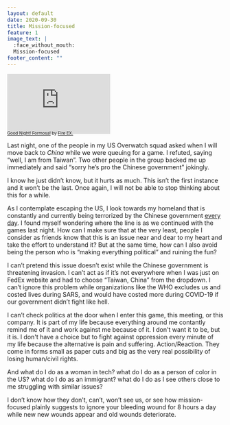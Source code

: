 ```yaml
---
layout: default
date: 2020-09-30
title: Mission-focused
feature: 1
image_text: |
  :face_without_mouth:
  Mission-focused
footer_content: ""
---
```


<iframe width="240" height="140" src="https://www.youtube.com/embed/Tas1h6rqHDE" frameborder="0" allow="accelerometer; autoplay; clipboard-write; encrypted-media; gyroscope; picture-in-picture" allowfullscreen></iframe>

<div style="margin-top: -.7em; font-size: .7em;">
<a href="https://islandnationblog.wordpress.com/2017/01/19/%E6%BB%85%E7%81%AB%E5%99%A8-%E6%99%9A%E5%AE%89%E5%8F%B0%E7%81%A3good-night-formosa/">Good Night! Formosa!</a> by <a href="https://open.spotify.com/track/1KydWe3ZH7XA0gPrZIO73s">Fire EX.</a>
</div>

Last night, one of the people in my US Overwatch squad asked when I will move back to *China* while we were queuing for a game. I refuted, saying “well, I am from Taiwan”. Two other people in the group backed me up immediately and said “sorry he’s pro the Chinese government” jokingly.

I know he just didn’t know, but it hurts as much. This isn’t the first instance and it won’t be the last. Once again, I will not be able to stop thinking about this for a while.

As I contemplate escaping the US, I look towards my homeland that is constantly and currently being terrorized by the Chinese government [every day](https://www.reuters.com/article/us-taiwan-security/taiwans-armed-forces-strain-in-undeclared-war-of-attrition-with-china-idUSKCN26H08X). I found myself wondering where the line is as we continued with the games last night. How can I make sure that at the very least, people I consider as friends know that this is an issue near and dear to my heart and take the effort to understand it? But at the same time, how can I also avoid being the person who is “making everything political” and ruining the fun?

I can’t pretend this issue doesn’t exist while the Chinese government is threatening invasion. I can’t act as if it’s not everywhere when I was just on FedEx website and had to choose “Taiwan, China” from the dropdown. I can’t ignore this problem while organizations like the WHO excludes us and costed lives during SARS, and would have costed more during COVID-19 if our government didn’t fight like hell. 

I can’t check politics at the door when I enter this game, this meeting, or this company. It is part of my life because everything around me contantly remind me of it and work against me because of it. I don't want it to be, but it is. I don't have a choice but to fight against oppression every minute of my life because the alternative is pain and suffering. Action/Reaction. They come in forms small as paper cuts and big as the very real possibility of losing human/civil rights.

And what do I do as a woman in tech? what do I do as a person of color in the US? what do I do as an immigrant? what do I do as I see others close to me struggling with similar issues?

I don’t know how they don’t, can’t, won’t see us, or see how mission-focused plainly suggests to ignore your bleeding wound for 8 hours a day while new new wounds appear and old wounds deteriorate.
